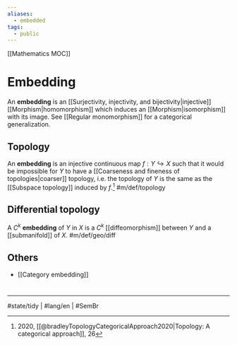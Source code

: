 ```yaml
---
aliases:
  - embedded
tags:
  - public
---
```

[[Mathematics MOC]]
# Embedding

An **embedding** is an [[Surjectivity, injectivity, and bijectivity|injective]] [[Morphism|homomorphism]] which induces an [[Morphism|isomorphism]] with its image.
See [[Regular monomorphism]] for a categorical generalization.

## Topology
An **embedding** is an injective continuous map $f : Y \hookrightarrow X$ such that it would be impossible for $Y$ to have a [[Coarseness and fineness of topologies|coarser]] topology,
i.e. the topology of $Y$ is the same as the [[Subspace topology]] induced by $f$.[^br] #m/def/topology 

[^br]: 2020, [[@bradleyTopologyCategoricalApproach2020|Topology: A categorical approach]], 26

## Differential topology

A $C^k$ **embedding** of $Y$ in $X$ is a $C^k$ [[diffeomorphism]] between $Y$ and a [[submanifold]] of $X$. #m/def/geo/diff

## Others

- [[Category embedding]]

#
---
#state/tidy | #lang/en | #SemBr
